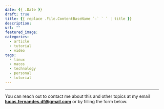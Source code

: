 ```yaml
---
date: {{ .Date }}
draft: true
title: {{ replace .File.ContentBaseName `-` ` ` | title }}
description:
url: ""
featured_image:
categories:
  - article
  - tutorial
  - video
tags:
  - linux
  - macos
  - technology
  - personal
  - tutorial
---
```




---
You can reach out to contact me about this and other topics at my email **<lucas.fernandes.df@gmail.com>** or by filling the form below.
